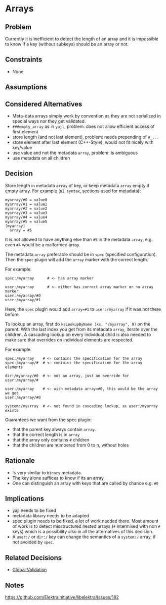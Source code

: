 # Arrays

## Problem

Currently it is inefficient to detect the length of an array and
it is impossible to know if a key (without subkeys) should be
an array or not.

## Constraints

- None

## Assumptions

## Considered Alternatives

- Meta-data arrays simply work by convention as they are not serialized in special ways nor they get validated.
- `###empty_array` as in `yajl`, problem: does not allow efficient access of first element
- store length (and not last element), problem: needs prepending of `#_...`
- store element after last element (C++-Style), would not fit nicely with key/value
- use value and not the metadata `array`, problem: is ambiguous
- use metadata on all children

## Decision

Store length in metadata `array` of key, or keep metadata `array` empty if empty array.
For example (`ni syntax`, sections used for metadata):

```
myarray/#0 = value0
myarray/#1 = value1
myarray/#2 = value2
myarray/#3 = value3
myarray/#4 = value4
myarray/#5 = value5
[myarray]
  array = #5
```

It is not allowed to have anything else than `#5` in the metadata `array`,
e.g. even `#4` would be a malformed array.

The metadata `array` preferable should be in `spec` (specified configuration).
Then the `spec` plugin will add the `array` marker with the correct length.

For example:

```
spec:/myarray      # <- has array marker

user:/myarray      # <- either has correct array marker or no array marker
user:/myarray/#0
user:/myarray/#1
```

Here, the `spec` plugin would add `array=#1` to `user:/myarray` if it was not there before.

To lookup an array, first do `ksLookupByName (ks, "/myarray", 0)` on the parent.
With the last index you get from its metadata `array`, iterate over the children.
A cascading lookup on every individual child is also needed to make sure that overrides on individual
elements are respected.

For example:

```
spec:/myarray    # <- contains the specification for the array
spec:/myarray/#  # <- contains the specification for the array elements

dir:/myarray/#0  # <- not an array, just an override for user:/myarray/#

user:/myarray    # <- with metadata array=#0, this would be the array we get
user:/myarray/#0

system:/myarray  # <- not found in cascading lookup, as user:/myarray exists
```

Guarantees we want from the spec plugin:

- that the parent key always contain `array`.
- that the correct length is in `array`
- that the array only contains `#` children
- that the children are numbered from 0 to n, without holes

## Rationale

- Is very similar to `binary` metadata.
- The key alone suffices to know if its an array
- One can distinguish an array with keys that are called by chance e.g. `#0`

## Implications

- yajl needs to be fixed
- metadata library needs to be adapted
- spec plugin needs to be fixed, a lot of work needed there.
  Most amount of work is to detect misstructured nested arrays (`#` intermixed with non `#` keys)
  which is a possibility also in all the alternatives of this decision.
- A `user:/` or `dir:/` key can change the semantics of a `system:/` array,
  if not avoided by `spec`.

## Related Decisions

- [Global Validation](global_validation.md)

## Notes

https://github.com/ElektraInitiative/libelektra/issues/182
